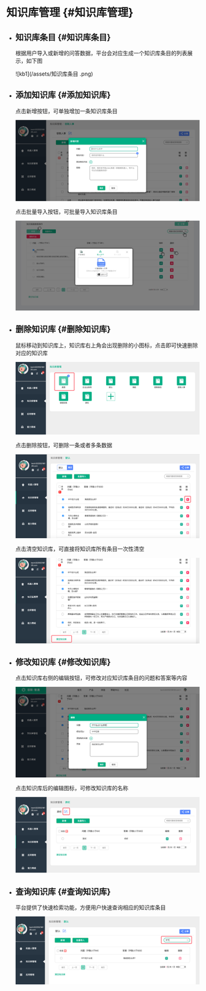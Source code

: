 
# 知识库管理 {#知识库管理}

* ## 知识库条目 {#知识库条目}
    根据用户导入或新增的问答数据，平台会对应生成一个知识库条目的列表展示，如下图
    
    ![kb1](/assets/知识库条目 .png)   
* ## 添加知识库 {#添加知识库}
    点击新增按钮，可单独增加一条知识库条目
    
    ![kb2](/assets/QQ20170918-175457@2x.png)
    
    点击批量导入按钮，可批量导入知识库条目
    
    ![kb3](/assets/QQ20170918-175851@2x.png)
    
* ## 删除知识库 {#删除知识库}
     鼠标移动到知识库上，知识库右上角会出现删除的小图标，点击即可快速删除对应的知识库
     
     ![kb4](/assets/QQ20170919-162049@2x.png)
     
    点击删除按钮，可删除一条或者多条数据
    
    ![kb5](/assets/QQ20170918-180241@2x.png)
    
    点击清空知识库，可直接将知识库所有条目一次性清空
    
    ![kb6](/assets/QQ20170918-180337@2x.png)

* ## 修改知识库 {#修改知识库}
     点击知识库右侧的编辑按钮，可修改对应知识库条目的问题和答案等内容
     
     ![kb7](/assets/QQ20170918-180627@2x.png)
     
     点击知识库后的编辑图标，可修改知识库的名称
     
     ![kb8](/assets/QQ20170918-180900@2x.png)
     
* ## 查询知识库 {#查询知识库}
     
     平台提供了快速检索功能，方便用户快速查询相应的知识库条目
     
     ![kb9](/assets/QQ20170918-181154@2x.png)
























